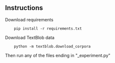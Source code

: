 


## Instructions
Download requirements  
```shell
    pip install -r requirements.txt
```


Download TextBlob data  
```shell
    python -m textblob.download_corpora
```

Then run any of the files ending in "_experiment.py"


